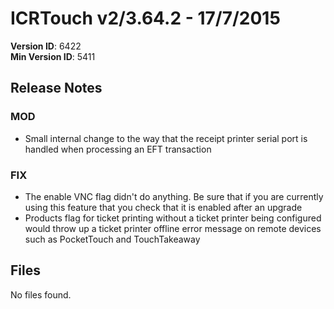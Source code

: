 # ICRTouch v2/3.64.2 - 17/7/2015

__Version ID__: 6422
<br>__Min Version ID__: 5411

## Release Notes
### MOD
- Small internal change to the way that the receipt printer serial port is handled when processing an EFT transaction

### FIX
- The enable VNC flag didn't do anything. Be sure that if you are currently using this feature that you check that it is enabled after an upgrade
- Products flag for ticket printing without a ticket printer being configured would throw up a ticket printer offline error message on remote devices such as PocketTouch and TouchTakeaway

## Files
No files found.

